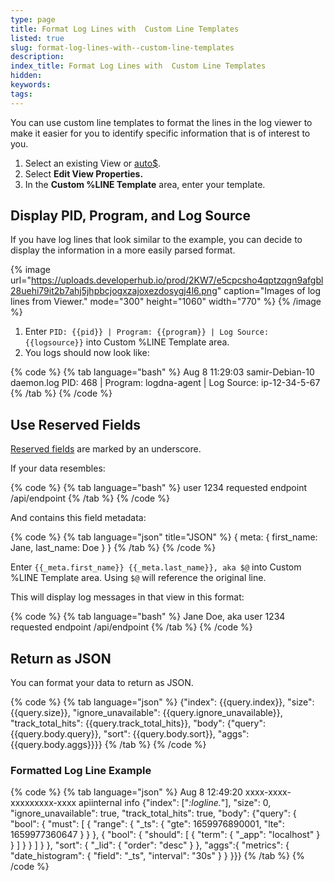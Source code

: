 ```yaml
---
type: page
title: Format Log Lines with  Custom Line Templates
listed: true
slug: format-log-lines-with--custom-line-templates
description: 
index_title: Format Log Lines with  Custom Line Templates
hidden: 
keywords: 
tags: 
---
```



You can use custom line templates to format the lines in the log viewer to make it easier for you to identify specific information that is of interest to you.

1. Select an existing View or [auto$](/docs/create-and-edit-views).
2. Select **Edit View Properties.**
3. In the **Custom %LINE Template** area, enter your template.

## Display PID, Program, and Log Source

If you have log lines that look similar to the example, you can decide to display the information in a more easily parsed format.

{% image url="https://uploads.developerhub.io/prod/2KW7/e5cpcsho4qptzqgn9afgbl28uehi79it2b7ahj5jhpbcjogxzajoxezdosygj4l6.png" caption="Images of log lines from Viewer." mode="300" height="1060" width="770" %}
{% /image %}

1. Enter `PID: {{pid}} | Program: {{program}} | Log Source: {{logsource}}` into Custom %LINE Template area.
2. You logs should now look like:

{% code %}
{% tab language="bash" %}
Aug 8 11:29:03 samir-Debian-10 daemon.log PID: 468 | Program: logdna-agent | Log Source: ip-12-34-5-67
{% /tab %}
{% /code %}

## Use Reserved Fields

[Reserved fields](/docs/log-parsing) are marked by an underscore.

If your data resembles:

{% code %}
{% tab language="bash" %}
user 1234 requested endpoint /api/endpoint
{% /tab %}
{% /code %}

And contains this field metadata:

{% code %}
{% tab language="json" title="JSON" %}
{
meta: {
first_name: Jane,
last_name: Doe
}
}
{% /tab %}
{% /code %}

Enter `{{_meta.first_name}} {{_meta.last_name}}, aka $@`  into Custom %LINE Template area. Using `$@`  will reference the original line.

This will display log messages in that view in this format:

{% code %}
{% tab language="bash" %}
Jane Doe, aka user 1234 requested endpoint /api/endpoint
{% /tab %}
{% /code %}

## Return as JSON

You can format your data to return as JSON.

{% code %}
{% tab language="json" %}
{"index": {{query.index}}, "size": {{query.size}}, "ignore_unavailable": {{query.ignore_unavailable}}, "track_total_hits": {{query.track_total_hits}}, "body": {"query": {{query.body.query}}, "sort": {{query.body.sort}}, "aggs":{{query.body.aggs}}}}
{% /tab %}
{% /code %}

### Formatted Log Line Example

{% code %}
{% tab language="json" %}
Aug 8 12:49:20  xxxx-xxxx-xxxxxxxxx-xxxx  apiinternal info  {"index": ["*:logline.*"], "size": 0, "ignore_unavailable": true, "track_total_hits": true, "body": {"query": {
"bool": {
"must": [
{
"range": {
"_ts": {
"gte": 1659976890001,
"lte": 1659977360647
}
}
},
{
"bool": {
"should": [
{
"term": {
"_app": "localhost"
}
}
]
}
}
]
}
}, "sort": {
"_lid": {
"order": "desc"
}
}, "aggs":{
"metrics": {
"date_histogram": {
"field": "_ts",
"interval": "30s"
}
}
}}}
{% /tab %}
{% /code %}